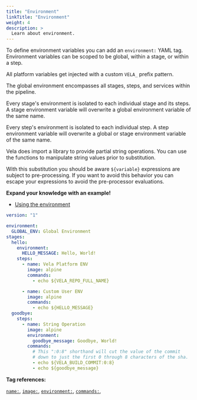 ```yaml
---
title: "Environment"
linkTitle: "Environment"
weight: 4
description: >
  Learn about environment.
---
```


To define environment variables you can add an `environment:` YAML tag. Environment variables can be scoped to be global, within a stage, or within a step.

All platform variables get injected with a custom `VELA_` prefix pattern.

The global environment encompasses all stages, steps, and services within the pipeline.

Every stage's environment is isolated to each individual stage and its steps. A stage environment variable will overwrite a global environment variable of the same name.

Every step's environment is isolated to each individual step. A step environment variable will overwrite a global or stage environment variable of the same name.

Vela does import a library to provide partial string operations. You can use the functions to manipulate string values prior to substitution.

With this substitution you should be aware `${variable}` expressions are subject to pre-processing. If you want to avoid this behavior you can escape your expressions to avoid the pre-processor evaluations.

**Expand your knowledge with an example!**

* [Using the environment](/docs/usage/environment/)

<!-- section break -->

```yaml
version: "1"

environment:
  GLOBAL_ENV: Global Environment
stages:
  hello:
    environment: 
      HELLO_MESSAGE: Hello, World!
    steps:
      - name: Vela Platform ENV
        image: alpine
        commands:
          - echo ${VELA_REPO_FULL_NAME}

      - name: Custom User ENV
        image: alpine
        commands:
          - echo ${HELLO_MESSAGE}
  goodbye:
    steps:
      - name: String Operation
        image: alpine
        environment:
          goodbye_message: Goodbye, World!
        commands:
          # This ":0:8" shorthand will cut the value of the commit
          # down to just the first 0 through 8 characters of the sha.
          - echo ${VELA_BUILD_COMMIT:0:8} 
          - echo ${goodbye_message}   
```

<!-- section break -->

**Tag references:**

[`name:`](/docs/reference/yaml/steps/#the-name-tag), [`image:`](/docs/reference/yaml/steps/#the-image-tag), [`environment:`](/docs/reference/yaml/steps/#the-environment-tag), [`commands:`](/docs/reference/yaml/steps/#the-commands-tag), 
